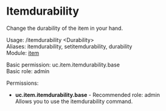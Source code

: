 Itemdurability
====
Change the durability of the item in your hand.

Usage: /itemdurability \<Durability\><br>
Aliases: itemdurability, setitemdurability, durability<br>
Module: [item](../modules/item.md)<br>

Basic permission: uc.item.itemdurability.base<br>
Basic role: admin<br>

Permissions: <br>
* **uc.item.itemdurability.base** - Recommended role: admin<br>Allows you to use the itemdurability command.
